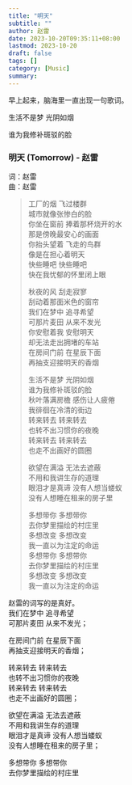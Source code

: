 ```yaml
---
title: "明天"
subtitle: ""
author: 赵雷
date: 2023-10-20T09:35:11+08:00
lastmod: 2023-10-20
draft: false
tags: []
category: [Music]
summary: 
---
```


早上起来，脑海里一直出现一句歌词。  

生活不是梦 光阴如烟    

谁为我修补斑驳的脸    

### 明天 (Tomorrow) - 赵雷
词：赵雷  
曲：赵雷



>工厂的烟 飞过楼群  
>城市就像张惨白的脸  
>你坐在窗前 捧着那杯烧开的水  
>那是傍晚最安心的画面   
>你抬头望着 飞走的鸟群  
>像是在担心着明天  
>快些睡吧 快些睡吧  
>快在我忧郁的怀里闭上眼
>
>秋夜的风 刮走寂寥  
>刮动着那面米色的窗帘  
>我们在梦中 追寻希望  
>可那片麦田 从来不发光  
>你安慰着我 安慰明天  
>却无法走出拥堵的车站  
>在房间门前 在星辰下面  
>再抽支迎接明天的香烟 
>
>生活不是梦 光阴如烟  
>谁为我修补斑驳的脸  
>秋叶落满房檐 感伤让人疲倦  
>我徘徊在冷清的街边  
>转来转去 转来转去  
>也转不出习惯你的夜晚  
>转来转去 转来转去  
>也走不出画好的圆圈 
>
>欲望在满溢 无法去遮蔽  
>不用和我讲生存的道理  
>眼泪才是真谛 没有人想当蝼蚁  
>没有人想睡在租来的房子里
>
>多想带你 多想带你  
>去你梦里描绘的村庄里  
>多想改变 多想改变  
>我一直以为注定的命运  
>多想带你 多想带你  
>去你梦里描绘的村庄里  
>多想改变 多想改变  
>我一直以为注定的命运  



赵雷的词写的是真好。  
我们在梦中 追寻希望  
可那片麦田 从来不发光；  

在房间门前 在星辰下面  
再抽支迎接明天的香烟；  

转来转去 转来转去  
也转不出习惯你的夜晚  
转来转去 转来转去  
也走不出画好的圆圈；  

欲望在满溢 无法去遮蔽  
不用和我讲生存的道理  
眼泪才是真谛 没有人想当蝼蚁  
没有人想睡在租来的房子里；  

多想带你 多想带你  
去你梦里描绘的村庄里  